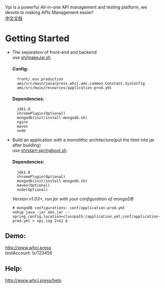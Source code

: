 Vpi is a powerful All-in-one API management and testing platform, we devote to making APIs Management easier!  
<a href="README_zh_CN.md">中文文档</a>  

# Getting Started
* The separation of front-end and backend   
use <a href="sh/makeJar.sh">sh/makeJar.sh</a>
    #### Config:  
        front/.env.production
        ams/src/main/java/press.whcj.ams.common.Constant.SysConfig
        ams/src/main/resources/application-prod.yml    
    #### Dependencies: 
        jdk1.8  
        chromePlugin(Optional)    
        mongodb(init/install-mongodb.sh)    
        nginx  
        maven
        node

* Build an application with a monolithic architecture(put the html into jar after building)     
  use <a href="sh/start-springboot.sh">sh/start-springboot.sh</a>   
    
    #### Dependencies: 
        jdk1.8  
        chromePlugin(Optional)
        mongodb(init/install-mongodb.sh)    
        maven(Optional)
        node(Optional)
  *Version v1.03+, run jar with your configuration of mongoDB*
    ```
    # mongoDB configurations: conf/application-prod.yml
    nohup java -jar ams.jar --spring.config.location=classpath:/application.yml,conf/application-prod.yml > vpi.log 2>&1 &
    ```

## Demo:   
http://www.whcj.press  
testAccount: lx/123456  
## Help:    
http://www.whcj.press/help
